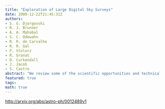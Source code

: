 ```yaml
---
title: "Exploration of Large Digital Sky Surveys"
date: 2000-12-22T21:45:31Z
authors:
- S. G. Djorgovski
- R. J. Brunner
- A. A. Mahabal
- S. C. Odewahn
- R. R. de Carvalho
- R. R. Gal
- P. Stolorz
- R. Granat
- D. Curkendall
- J. Jacob
- S. Castro
abstract: "We review some of the scientific opportunities and technical challenges posed by the exploration of the large digital sky surveys, in the context of a Virtual Observatory (VO). The VO paradigm will profoundly change the way observational astronomy is done. Clustering analysis techniques can be used to discover samples of rare, unusual, or even previously unknown types of astronomical objects and phenomena. Exploration of the previously poorly probed portions of the observable parameter space are especially promising. We illustrate some of the possible types of studies with examples drawn from DPOSS; much more complex and interesting applications are forthcoming. Development of the new tools needed for an efficient exploration of these vast data sets requires a synergy between astronomy and information sciences, with great potential returns for both fields."
featured: true
tags:
math: true
---
```

http://arxiv.org/abs/astro-ph/0012489v1
